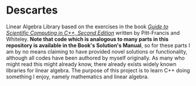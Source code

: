 # Descartes
Linear Algebra Library based on the exercises in the book [*Guide to Scientific Computing in C++, Second Edition*](https://link.springer.com/book/10.1007/978-3-319-73132-2) written by Pitt-Francis and Whiteley. **Note that code which is analogous to many parts in this repository is available in the Book's Solution's Manual**, so for these parts I am by no means claiming to have provided novel solutions or functionality, although all codes have been authored by myself originally. As many who might read this might already know, there already exists widely known libraries for linear algebra. The purpose of this project is to learn C++ doing something I enjoy, namely mathematics and linear algebra.
